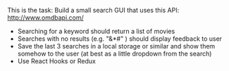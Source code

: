 This is the task:
Build a small search GUI that uses this API: http://www.omdbapi.com/
- Searching for a keyword should return a list of movies
- Searches with no results (e.g. "&*#" ) should display feedback to user
- Save the last 3 searches in a local storage or similar and show them somehow to the user (at best as a little dropdown from the search)
- Use React Hooks or Redux
